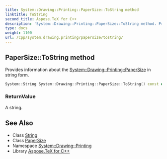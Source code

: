 ```yaml
---
title: System::Drawing::Printing::PaperSize::ToString method
linktitle: ToString
second_title: Aspose.TeX for C++
description: 'System::Drawing::Printing::PaperSize::ToString method. Provides information about the System::Drawing::Printing::PaperSize in string form in C++.'
type: docs
weight: 1100
url: /cpp/system.drawing.printing/papersize/tostring/
---
```

## PaperSize::ToString method


Provides information about the [System::Drawing::Printing::PaperSize](../) in string form.

```cpp
System::String System::Drawing::Printing::PaperSize::ToString() const override
```


### ReturnValue

A string.

## See Also

* Class [String](../../../system/string/)
* Class [PaperSize](../)
* Namespace [System::Drawing::Printing](../../)
* Library [Aspose.TeX for C++](../../../)
